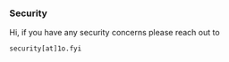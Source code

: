 ### Security

Hi, if you have any security concerns please reach out to 

```
security[at]1o.fyi
```



